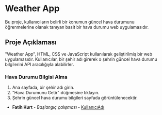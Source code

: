 # Weather App

Bu proje, kullanıcıların belirli bir konumun güncel hava durumunu öğrenmelerine olanak tanıyan basit bir hava durumu web uygulamasıdır.

## Proje Açıklaması

"Weather App", HTML, CSS ve JavaScript kullanılarak geliştirilmiş bir web uygulamasıdır. Kullanıcılar, bir şehir adı girerek o şehrin güncel hava durumu bilgilerini API aracılığıyla alabilirler.


### Hava Durumu Bilgisi Alma

1. Ana sayfada, bir şehir adı girin.
2. "Hava Durumunu Getir" düğmesine tıklayın.
3. Şehrin güncel hava durumu bilgileri sayfada görüntülenecektir.

- **Fatih Kurt** - *Başlangıç çalışması* - [KullanıcıAdı](https://github.com/fthkrt)
